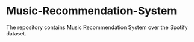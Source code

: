 # Music-Recommendation-System
The repository contains Music Recommendation System over the Spotify dataset.
